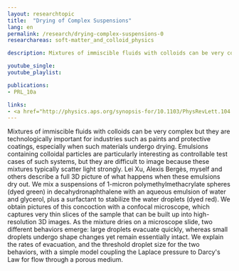 ```yaml
---
layout: researchtopic
title:  "Drying of Complex Suspensions"
lang: en
permalink: /research/drying-complex-suspensions-0
researchareas: soft-matter_and_colloid_physics

description: Mixtures of immiscible fluids with colloids can be very complex but they are technologically important for industries such as paints and protective coatings, especially when such materials undergo drying.

youtube_single: 
youtube_playlist: 

publications:
- PRL_10a

links:
- <a href="http://physics.aps.org/synopsis-for/10.1103/PhysRevLett.104.128303"><em>APS Physics</em></a> (Mar 2010)
---
```

Mixtures of immiscible fluids with colloids can be very complex but they are technologically important for industries such as paints and protective coatings, especially when such materials undergo drying. Emulsions containing colloidal particles are particularly interesting as controllable test cases of such systems, but they are difficult to image because these mixtures typically scatter light strongly. Lei Xu, Alexis Bergès, myself and others describe a full 3D picture of what happens when these emulsions dry out. We mix a suspensions of 1-micron polymethylmethacrylate spheres (dyed green) in decahydronaphthalene with an aqueous emulsion of water and glycerol, plus a surfactant to stabilize the water droplets (dyed red). We obtain pictures of this concoction with a confocal microscope, which captures very thin slices of the sample that can be built up into high-resolution 3D images. As the mixture dries on a microscope slide, two different behaviors emerge: large droplets evacuate quickly, whereas small droplets undergo shape changes yet remain essentially intact. We explain the rates of evacuation, and the threshold droplet size for the two behaviors, with a simple model coupling the Laplace pressure to Darcy's Law for flow through a porous medium.
